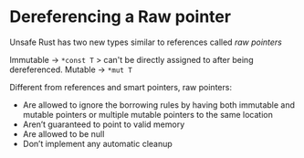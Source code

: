 # Dereferencing a Raw pointer

Unsafe Rust has two new types similar to references called _raw pointers_ 

Immutable -> `*const T` 
    > can't be directly assigned to after being dereferenced.
Mutable -> `*mut T`


Different from references and smart pointers, raw pointers:

- Are allowed to ignore the borrowing rules by having both immutable and mutable pointers or multiple mutable pointers to the same location
- Aren’t guaranteed to point to valid memory
- Are allowed to be null
- Don’t implement any automatic cleanup

